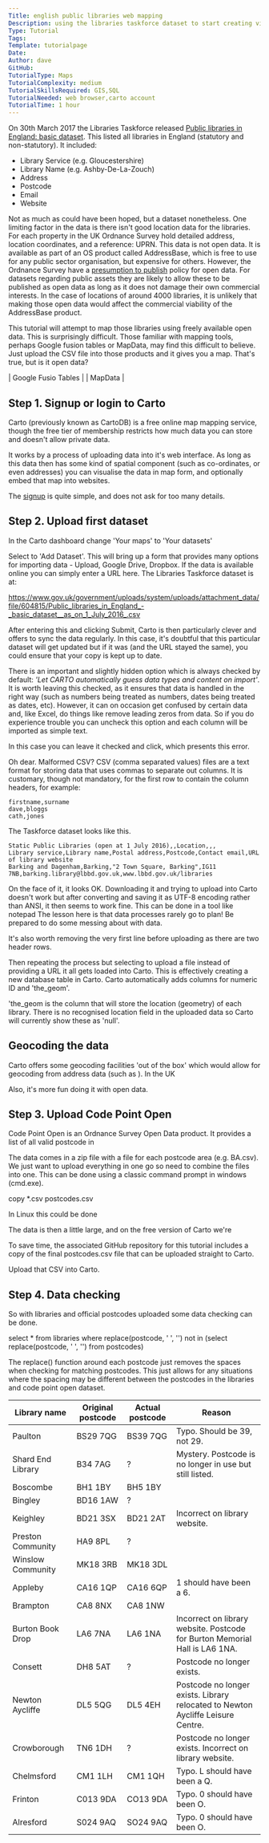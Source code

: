 ```yaml
---
Title: english public libraries web mapping
Description: using the libraries taskforce dataset to start creating visualisations
Type: Tutorial
Tags: 
Template: tutorialpage
Date: 
Author: dave
GitHub: 
TutorialType: Maps
TutorialComplexity: medium
TutorialSkillsRequired: GIS,SQL
TutorialNeeded: web browser,carto account
TutorialTime: 1 hour
---
```


On 30th March 2017 the Libraries Taskforce released [Public libraries in England: basic dataset](https://data.gov.uk/dataset/public-libraries-in-england-basic-dataset).  This listed all libraries in England (statutory and non-statutory).  It included:

- Library Service (e.g. Gloucestershire)
- Library Name (e.g. Ashby-De-La-Zouch)
- Address
- Postcode
- Email
- Website

Not as much as could have been hoped, but a dataset nonetheless.  One limiting factor in the data is there isn't good location data for the libraries.  For each property in the UK Ordnance Survey hold detailed address, location coordinates, and a reference: UPRN.  This data is not open data.  It is available as part of an OS product called AddressBase, which is free to use for any public sector organisation, but expensive for others.  However, the Ordnance Survey have a [presumption to publish]() policy for open data.  For datasets regarding public assets they are likely to allow these to be published as open data as long as it does not damage their own commercial interests. In the case of locations of around 4000 libraries, it is unlikely that making those open data would affect the commercial viability of the AddressBase product.

This tutorial will attempt to map those libraries using freely available open data.  This is surprisingly difficult.  Those familiar with mapping tools, perhaps Google fusion tables or MapData, may find this difficult to believe.  Just upload the CSV file into those products and it gives you a map.  That's true, but is it open data?

| Google Fusio Tables |
| MapData |





Step 1. Signup or login to Carto
--------------------------------

Carto (previously known as CartoDB) is a free online map mapping service, though the free tier of membership restricts how much data you can store and doesn't allow private data.

It works by a process of uploading data into it's web interface.  As long as this data then has some kind of spatial component (such as co-ordinates, or even addresses) you can visualise the data in map form, and optionally embed that map into websites.

The [signup](https://carto.com/signup) is quite simple, and does not ask for too many details.

Step 2.  Upload first dataset
-----------------------------

In the Carto dashboard change 'Your maps' to 'Your datasets'

Select to 'Add Dataset'.  This will bring up a form that provides many options for importing data - Upload, Google Drive, Dropbox.  If the data is available online you can simply enter a URL here.  The Libraries Taskforce dataset is at:

https://www.gov.uk/government/uploads/system/uploads/attachment_data/file/604815/Public_libraries_in_England_-_basic_dataset__as_on_1_July_2016_.csv

After entering this and clicking Submit, Carto is then particularly clever and offers to sync the data regularly.  In this case, it's doubtful that this particular dataset will get updated but if it was (and the URL stayed the same), you could ensure that your copy is kept up to date.

There is an important and slightly hidden option which is always checked by default: *'Let CARTO automatically guess data types and content on import'*.  It is worth leaving this checked, as it ensures that data is handled in the right way (such as numbers being treated as numbers, dates being treated as dates, etc).  However,
it can on occasion get confused by certain data and, like Excel, do things like remove leading zeros from data.  So if you do experience trouble you can uncheck this option and each column will be imported as simple text.

In this case you can leave it checked and click, which presents this error.



Oh dear.  Malformed CSV?  CSV (comma separated values) files are a text format for storing data that uses commas to separate out columns.  It is customary, though not mandatory, for the first row to contain the column headers, for example:

```
firstname,surname
dave,bloggs
cath,jones
```

The Taskforce dataset looks like this.

```
Static Public Libraries (open at 1 July 2016),,Location,,,
Library service,Library name,Postal address,Postcode,Contact email,URL of library website
Barking and Dagenham,Barking,"2 Town Square, Barking",IG11 7NB,barking.library@lbbd.gov.uk,www.lbbd.gov.uk/libraries
```

On the face of it, it looks OK.  Downloading it and trying to upload into Carto doesn't work but after converting and saving it as UTF-8 encoding rather than ANSI, it then seems to work fine.  This can be done in a tool like notepad  The lesson here is that data processes rarely go to plan!  Be prepared to do some messing about with data.

It's also worth removing the very first line before uploading as there are two header rows.

Then repeating the process but selecting to upload a file instead of providing a URL it all gets loaded into Carto.  This is effectively creating a new database table in Carto. Carto automatically adds columns for numeric ID and 'the_geom'.



'the_geom is the column that will store the location (geometry) of each library.  There is no recognised location field in the uploaded data so Carto will currently show these as 'null'.

Geocoding the data
------------------

Carto offers some geocoding facilities 'out of the box' which would allow for geocoding from address data (such as ).  In the UK

Also, it's more fun doing it with open data.


Step 3.  Upload Code Point Open
-------------------------------

Code Point Open is an Ordnance Survey Open Data product.  It provides a list of all valid postcode in 

The data comes in a zip file with a file for each postcode area (e.g. BA.csv).  We just want to upload everything in one go so need to combine the files into one.  This can be done using a classic command prompt in windows (cmd.exe).


copy *.csv postcodes.csv


In Linux this could be done


The data is then a little large, and on the free version of Carto we're 

To save time, the associated GitHub repository for this tutorial includes a copy of the final postcodes.csv file that can be uploaded straight to Carto.

Upload that CSV into Carto.



Step 4.  Data checking
----------------------

So with libraries and official postcodes uploaded some data checking can be done.


select * from libraries where replace(postcode, ' ', '') not in (select replace(postcode, ' ', '') from postcodes)

The replace() function around each postcode just removes the spaces when checking for matching postcodes.  This just allows for any situations where the spacing may be different between the postcodes in the libraries and code point open dataset.


| Library name | Original postcode | Actual postcode | Reason |
| ------------ | ----------------- | --------------- | ------ |
| Paulton | BS29 7QG | BS39 7QG | Typo.  Should be 39, not 29. |
| Shard End Library | B34 7AG | ? | Mystery.  Postcode is no longer in use but still listed.
| Boscombe | BH1 1BY | BH5 1BY |  |
| Bingley | BD16 1AW | ?
| Keighley | BD21 3SX | BD21 2AT | Incorrect on library website.
| Preston Community | HA9 8PL | ? |
| Winslow Community| MK18 3RB | MK18 3DL |  |
| Appleby | CA16 1QP | CA16 6QP | 1 should have been a 6. |
| Brampton | CA8 8NX | CA8 1NW | 
| Burton Book Drop | LA6 7NA | LA6 1NA | Incorrect on library website.  Postcode for Burton Memorial Hall is LA6 1NA. |
| Consett | DH8 5AT | ? | Postcode no longer exists.
| Newton Aycliffe | DL5 5QG | DL5 4EH | Postcode no longer exists.  Library relocated to Newton Aycliffe Leisure Centre. |
| Crowborough | TN6 1DH | ? | Postcode no longer exists.  Incorrect on library website.  
| Chelmsford | CM1 1LH | CM1 1QH | Typo.  L should have been a Q. |
| Frinton | C013 9DA | CO13 9DA | Typo.  0 should have been O. |
| Alresford | S024 9AQ | SO24 9AQ | Typo. 0 should have been O. |







